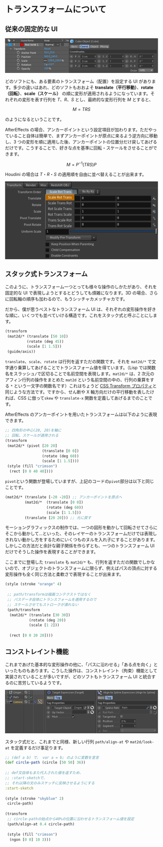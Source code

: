 # トランスフォームについて

## 従来の固定的な UI

![](././_media/transform_uis.png)

どのソフトにも、ある要素のトランスフォーム（配置）を設定する UI があります。多少の違いはあれ、どのソフトもおおよそ **translate（平行移動）**、**rotate（回転）**、**scale（スケール）** の順に変形が適用されるようになっています。それぞれの変形を表す行列を $T$、$R$、$S$ とし、最終的な変形行列を $M$ とすると、

$$
M = T R S
$$

のようになるということです。

AfterEffects の場合、アンカーポイントという設定項目が加わります。ただやっていること自体は簡単で、まずアンカーポイントが原点に来るよう逆方向に移動し、3 つの変形を順に適用した後、アンカーポイントの位置分だけ戻してあげるだけです。こうすることで、好きな点を基準に回転・スケールをさせることができます。

$$
M = P^{-1}  (T R S) P
$$

Houdini の場合は $T$・$R$・$S$ の適用順を自由に並べ替えることが出来ます。

![](././_media/transform_houdini.png)

## スタック式トランスフォーム

このように、トランスフォーム一つとっても様々な操作のしかたがあり、それを固定的な UI で表現しようとするとどうしても煩雑になります。3D の場合、さらに回転軸の順序も加わるので、もうシッチャカメッチャカです。

だから、僕が思うベストなトランスフォーム UI は、それぞれの変形操作を好きな順に、いくつでも並べていける構造です。これをスタック式と呼ぶことにします。

```cljs
(transform
 (mat2d/* (translate [50 10])
          (rotate (deg 45))
          (scale [1 1.5]))
 (guide/axis))
```

`translate`、`scale`、`rotate` は行列を返すただの関数です。それを `mat2d/*` で文字通り乗算してあげることでトランスフォーム値を得ています。（Lisp では関数名をスラッシュ`/`で区切ることで名前空間を表現します。`mat2d/*` は、2 次元のアフィン行列の操作をまとめた `mat2d` という名前空間の中の、行列の乗算をする `*` という一文字の関数名です）これはちょうど [CSS Transform プロパティ](https://developer.mozilla.org/ja/docs/Web/CSS/transform)と同じような方法です。ですから、せん断や X 軸方向だけの平行移動を表したければ、CSS に倣って`skew` や `translate-x` 関数を定義してあげるまでのことです。

AfterEffects のアンカーポイントを用いたトランスフォームは以下のように表現できます。

```cljs
;; 四角形の中心(20, 20)を軸に
;; 回転、スケールが適用される
(transform
 (mat2d/* (pivot [20 20]
                 (translate [0 0])
                 (rotate (deg 60))
                 (scale [1 1.5])))
 (style (fill "crimson")
  (rect [0 0 40 40])))
```

`pivot`という関数が登場していますが、上記のコードの`pivot`部分は以下と同じことです。

```clojure
(mat2d/* (translate [-20 -20]) ;; アンカーポイントを原点へ
         (mat2d/*  (translate [0 0])
                   (rotate (deg 60))
                   (scale [1 1.5]))
         (translate [20 20])) ;; 元に戻す
```

モーショングラフィックスの制作では、一つの図形を動かして回転させてさらにそこから動かして…といった、そのレイヤーのトランスフォームだけでは表現しきれない動かし方をするためにいくつものヌルを入れ子にすることがあります。しかしこの方法だと余計な親子関係を作らずとも、一つのトランスフォーム UI だけでそうした操作を表現することができます。

ここまでに登場した `translate` も `mat2d/*` も、行列を返すただの関数でしかないので、オブジェクトのトランスフォームに限らず、例えばパスの頂点に対する変形操作も全く同じ方法と柔軟さで表現することが出来ます。

```cljs
(style (stroke "orange" 4)

 ;; path/transformは描画コンテクストではなく
 ;; パスデータ自体にトランスフォームを適用するので
 ;; スケールさせてもストロークが潰れない
 (path/transform
  (mat2d/* (translate [30 30])
           (rotate (deg 20))
           (scale [1 2]))

  (rect [0 0 20 20])))
```

## コンストレイント機能

これまであげた基本的な変形操作の他に、「パスに沿わせる」「ある点を向く」といったものもあります。こうした操作は、コンストレイント（拘束）機能として実装されていることが多いですが、どのソフトもトランスフォーム UI と統合するのに苦労しているようです。

![](././_media/transform_constraints.png)

スタック式だと、これまでと同様、新しい行列 `path/align-at` や `mat2d/look-at` を定義するだけ事足ります。

```cljs
;; (def a b) で、 var a = b; のように変数を宣言
(def circle-path (circle [50 50] 36))

;; def文自体もまた代入された値を返すため、
;; :start-sketchで、
;; それ以降の文のみスケッチに反映させるようにする
:start-sketch

(style (stroke "skyblue" 2)
 circle-path)

(transform
 ;; circle-pathの始点から40%の位置に沿わせるトランスフォーム値を設定
 (path/align-at 0.4 circle-path)

 (style (fill "crimson")
  (ngon [0 0] 10 3)))
```
